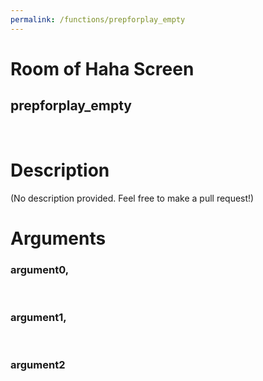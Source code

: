 ```yaml
---
permalink: /functions/prepforplay_empty
---
```

# Room of Haha Screen  
## prepforplay_empty  
&nbsp;  
# Description  
(No description provided. Feel free to make a pull request!) 
&nbsp;  
# Arguments
### argument0, 

&nbsp;  
### argument1, 

&nbsp;  
### argument2

&nbsp;  


